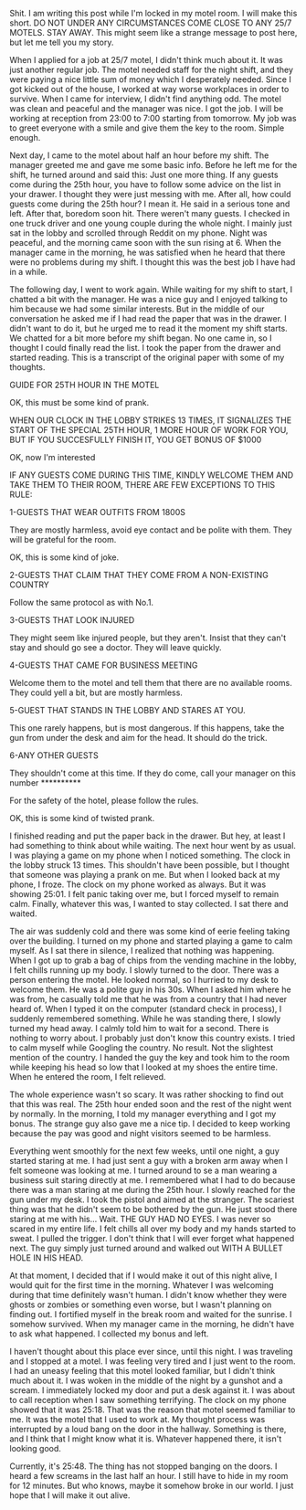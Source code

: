 Shit. I am writing this post while I'm locked in my motel room. I will make this short. DO NOT UNDER ANY CIRCUMSTANCES COME CLOSE TO ANY 25/7 MOTELS. STAY AWAY. This might seem like a strange message to post here, but let me tell you my story.


When I applied for a job at 25/7 motel, I didn't think much about it. It was just another regular job. The motel needed staff for the night shift, and they were paying a nice little sum of money which I desperately needed. Since I got kicked out of the house, I worked at way worse workplaces in order to survive. When I came for interview, I didn't find anything odd. The motel was clean and peaceful and the manager was nice. I got the job. I will be working at reception from 23:00 to 7:00 starting from tomorrow. My job was to greet everyone with a smile and give them the key to the room. Simple enough. 


Next day, I came to the motel about half an hour before my shift. The manager greeted me and gave me some basic info. Before he left me for the shift, he turned around and said this:
Just one more thing. If any guests come during the 25th hour, you have to follow some advice on the list in your drawer.
I thought they were just messing with me. After all, how could guests come during the 25th hour? 
I mean it. He said in a serious tone and left.
After that, boredom soon hit. There weren't many guests. I checked in one truck driver and one young couple during the whole night. I mainly just sat in the lobby and scrolled through Reddit on my phone. Night was peaceful, and the morning came soon with the sun rising at 6. When the manager came in the morning, he was satisfied when he heard that there were no problems during my shift. I thought this was the best job I have had in a while.


The following day, I went to work again. While waiting for my shift to start, I chatted a bit with the manager. He was a nice guy and I enjoyed talking to him because we had some similar interests. But in the middle of our conversation he asked me if I had read the paper that was in the drawer. I didn't want to do it, but he urged me to read it the moment my shift starts. We chatted for a bit more before my shift began.
No one came in, so I thought I could finally read the list. I took the paper from the drawer and started reading.
This is a transcript of the original paper with some of my thoughts.


GUIDE FOR 25TH HOUR IN THE MOTEL

OK, this must be some kind of prank.

WHEN OUR CLOCK IN THE LOBBY STRIKES 13 TIMES, IT SIGNALIZES THE START OF THE SPECIAL 25TH HOUR, 1 MORE HOUR OF WORK FOR YOU, BUT IF YOU SUCCESFULLY FINISH IT, YOU GET BONUS OF $1000

OK, now I'm interested

IF ANY GUESTS COME DURING THIS TIME, KINDLY WELCOME THEM AND TAKE THEM TO THEIR ROOM, THERE ARE FEW EXCEPTIONS TO THIS RULE:

1-GUESTS THAT WEAR OUTFITS FROM 1800S

They are mostly harmless, avoid eye contact and be polite with them. They will be grateful for the room.

OK, this is some kind of joke.

2-GUESTS THAT CLAIM THAT THEY COME FROM A NON-EXISTING COUNTRY

Follow the same protocol as with No.1.

3-GUESTS THAT LOOK INJURED 

They might seem like injured people, but they aren't. Insist that they can't stay and should go see a doctor. They will leave quickly.

4-GUESTS THAT CAME FOR BUSINESS MEETING

Welcome them to the motel and tell them that there are no available rooms. They could yell a bit, but are mostly harmless.

5-GUEST THAT STANDS IN THE LOBBY AND STARES AT YOU.

This one rarely happens, but is most dangerous. If this happens, take the gun from under the desk and aim for the head. It should do the trick.

6-ANY OTHER GUESTS

They shouldn't come at this time. If they do come, call your manager on this number **********

For the safety of the hotel, please follow the rules. 

OK, this is some kind of twisted prank.


I finished reading and put the paper back in the drawer. But hey, at least I had something to think about while waiting. The next hour went by as usual. I was playing a game on my phone when I noticed something. The clock in the lobby struck 13 times. This shouldn't have been possible, but I thought that someone was playing a prank on me. But when I looked back at my phone, I froze. The clock on my phone worked as always. But it was showing 25:01. I felt panic taking over me, but I forced myself to remain calm. Finally, whatever this was, I wanted to stay collected. I sat there and waited. 


The air was suddenly cold and there was some kind of eerie feeling taking over the building. I turned on my phone and started playing a game to calm myself. As I sat there in silence, I realized that nothing was happening. When I got up to grab a bag of chips from the vending machine in the lobby, I felt chills running up my body. I slowly turned to the door. There was a person entering the motel. He looked normal, so I hurried to my desk to welcome them. He was a polite guy in his 30s. When I asked him where he was from, he casually told me that he was from a country that I had never heard of. When I typed it on the computer (standard check in process), I suddenly remembered something. While he was standing there, I slowly turned my head away. I calmly told him to wait for a second. There is nothing to worry about. I probably just don't know this country exists. I tried to calm myself while Googling the country. No result. Not the slightest mention of the country. I handed the guy the key and took him to the room while keeping his head so low that I looked at my shoes the entire time. When he entered the room, I felt relieved. 


The whole experience wasn't so scary. It was rather shocking to find out that this was real. The 25th hour ended soon and the rest of the night went by normally. In the morning, I told my manager everything and I got my bonus. The strange guy also gave me a nice tip. I decided to keep working because the pay was good and night visitors seemed to be harmless.


Everything went smoothly for the next few weeks, until one night, a guy started staring at me. I had just sent a guy with a broken arm away when I felt someone was looking at me. I turned around to se a man wearing a business suit staring directly at me. I remembered what I had to do because there was a man staring at me during the 25th hour. I slowly reached for the gun under my desk. I took the pistol and aimed at the stranger. The scariest thing was that he didn't seem to be bothered by the gun. He just stood there staring at me with his... Wait. THE GUY HAD NO EYES. I was never so scared in my entire life. I felt chills all over my body and my hands started to sweat. I pulled the trigger. I don't think that I will ever forget what happened next. The guy simply just turned around and walked out WITH A BULLET HOLE IN HIS HEAD. 


At that moment, I decided that if I would make it out of this night alive, I would quit for the first time in the morning. Whatever I was welcoming during that time definitely wasn't human. I didn't know whether they were ghosts or zombies or something even worse, but I wasn't planning on finding out. I fortified myself in the break room and waited for the sunrise. I somehow survived. When my manager came in the morning, he didn't have to ask what happened. I collected my bonus and left.


I haven't thought about this place ever since, until this night. I was traveling and I stopped at a motel. I was feeling very tired and I just went to the room. I had an uneasy feeling that this motel looked familiar, but I didn't think much about it. I was woken in the middle of the night by a gunshot and a scream. I immediately locked my door and put a desk against it. I was about to call reception when I saw something terrifying. The clock on my phone showed that it was 25:18. That was the reason that motel seemed familiar to me. It was the motel that I used to work at. My thought process was interrupted by a loud bang on the door in the hallway. Something is there, and I think that I might know what it is. Whatever happened there, it isn't looking good.


 Currently, it's 25:48. The thing has not stopped banging on the doors. I heard a few screams in the last half an hour. I still have to hide in my room for 12 minutes. But who knows, maybe it somehow broke in our world. I just hope that I will make it out alive.